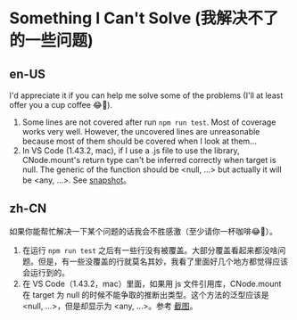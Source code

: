 # Something I Can't Solve (我解决不了的一些问题)
## en-US
 I'd appreciate it if you can help me solve some of the problems (I'll at least offer you a cup coffee 😂🙏).
1. Some lines are not covered after run `npm run test`. Most of coverage works very well. However, the uncovered lines are unreasonable because most of them should be covered when I look at them...
2. In VS Code (1.43.2, mac), if I use a .js file to use the library, CNode.mount's return type can't be inferred correctly when target is null. The generic of the function should be <null, ...> but actually it will be <any, ...>. See [snapshot]('playground/whyGenericIsntCorrectlyMatched.jpg')。
## zh-CN
如果你能帮忙解决一下某个问题的话我会不胜感激（至少请你一杯咖啡😂🙏）。
1. 在运行 `npm run test` 之后有一些行没有被覆盖。大部分覆盖看起来都没啥问题。但是，有一些没覆盖的行就莫名其妙，我看了里面好几个地方都觉得应该会运行到的。
2. 在 VS Code（1.43.2，mac）里面，如果用 js 文件引用库，CNode.mount 在 target 为 null 的时候不能争取的推断出类型。这个方法的泛型应该是 <null, ...>，但是却显示为 <any, ...>。参考 [截图]('playground/whyGenericIsntCorrectlyMatched.jpg')。
